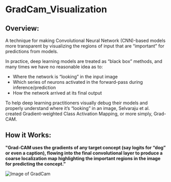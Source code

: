 # GradCam_Visualization

## Overview:
A technique for making Convolutional Neural Network (CNN)-based models more transparent by visualizing the regions of input that are “important” for predictions from models.

In practice, deep learning models are treated as “black box” methods, and many times we have no reasonable idea as to:

- Where the network is “looking” in the input image
- Which series of neurons activated in the forward-pass during inference/prediction
- How the network arrived at its final output

To help deep learning practitioners visually debug their models and properly understand where it’s “looking” in an image, Selvaraju et al. created Gradient-weighted Class Activation Mapping, or more simply, Grad-CAM.

## How it Works:
**"Grad-CAM uses the gradients of any target concept (say logits for “dog” or even a caption), flowing into the final convolutional layer to produce a coarse localization map highlighting the important regions in the image for predicting the concept.”**

![Image of GradCam](https://octodex.github.com/images/yaktocat.png)
